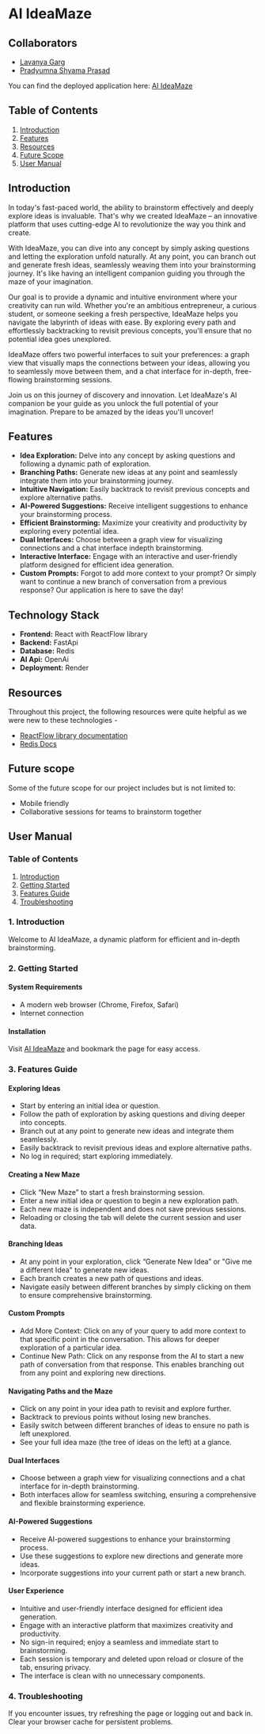 
# AI IdeaMaze

## Collaborators
- [Lavanya Garg](https://github.com/lavanyagarg112)
- [Pradyumna Shyama Prasad](https://github.com/pradyuprasad)

You can find the deployed application here: [AI IdeaMaze](https://ai-ideamaze-k2h1.onrender.com/)

## Table of Contents
1. [Introduction](#introduction)
2. [Features](#features)
3. [Resources](#resources)
4. [Future Scope](#future-scope)
5. [User Manual](#user-manual)

## Introduction

In today's fast-paced world, the ability to brainstorm effectively and deeply explore ideas is invaluable. That's why we created IdeaMaze – an innovative platform that uses cutting-edge AI to revolutionize the way you think and create.

With IdeaMaze, you can dive into any concept by simply asking questions and letting the exploration unfold naturally. At any point, you can branch out and generate fresh ideas, seamlessly weaving them into your brainstorming journey. It's like having an intelligent companion guiding you through the maze of your imagination.

Our goal is to provide a dynamic and intuitive environment where your creativity can run wild. Whether you're an ambitious entrepreneur, a curious student, or someone seeking a fresh perspective, IdeaMaze helps you navigate the labyrinth of ideas with ease. By exploring every path and effortlessly backtracking to revisit previous concepts, you'll ensure that no potential idea goes unexplored.

IdeaMaze offers two powerful interfaces to suit your preferences: a graph view that visually maps the connections between your ideas, allowing you to seamlessly move between them, and a chat interface for in-depth, free-flowing brainstorming sessions.

Join us on this journey of discovery and innovation. Let IdeaMaze's AI companion be your guide as you unlock the full potential of your imagination. Prepare to be amazed by the ideas you'll uncover!

## Features

- **Idea Exploration:** Delve into any concept by asking questions and following a dynamic path of exploration.
- **Branching Paths:** Generate new ideas at any point and seamlessly integrate them into your brainstorming journey.
- **Intuitive Navigation:** Easily backtrack to revisit previous concepts and explore alternative paths.
- **AI-Powered Suggestions:** Receive intelligent suggestions to enhance your brainstorming process.
- **Efficient Brainstorming:** Maximize your creativity and productivity by exploring every potential idea.
- **Dual Interfaces:** Choose between a graph view for visualizing connections and a chat interface indepth brainstorming.
- **Interactive Interface:** Engage with an interactive and user-friendly platform designed for efficient idea generation.
- **Custom Prompts:** Forgot to add more context to your prompt? Or simply want to continue a new branch of conversation from a previous response? Our application is here to save the day!

## Technology Stack

- **Frontend:** React with ReactFlow library
- **Backend:** FastApi
- **Database:** Redis
- **AI Api:** OpenAi
- **Deployment:** Render

## Resources

Throughout this project, the following resources were quite helpful as we were new to these technologies -

- [ReactFlow library documentation](https://reactflow.dev/)
- [Redis Docs](https://redis.io/docs/latest/)

## Future scope

Some of the future scope for our project includes but is not limited to:
- Mobile friendly
- Collaborative sessions for teams to brainstorm together

## User Manual

### Table of Contents

1. [Introduction](#1-introduction)
2. [Getting Started](#2-getting-started)
3. [Features Guide](#3-features-guide)
4. [Troubleshooting](#4-troubleshooting)


### 1. Introduction

Welcome to AI IdeaMaze, a dynamic platform for efficient and in-depth brainstorming.

### 2. Getting Started

#### System Requirements
- A modern web browser (Chrome, Firefox, Safari)
- Internet connection

#### Installation
Visit [AI IdeaMaze](https://ai-ideamaze-k2h1.onrender.com/) and bookmark the page for easy access.

### 3. Features Guide

#### Exploring Ideas
- Start by entering an initial idea or question.
- Follow the path of exploration by asking questions and diving deeper into concepts.
- Branch out at any point to generate new ideas and integrate them seamlessly.
- Easily backtrack to revisit previous ideas and explore alternative paths.
- No log in required; start exploring immediately.

#### Creating a New Maze
- Click “New Maze” to start a fresh brainstorming session.
- Enter a new initial idea or question to begin a new exploration path.
- Each new maze is independent and does not save previous sessions.
- Reloading or closing the tab will delete the current session and user data.

#### Branching Ideas
- At any point in your exploration, click “Generate New Idea” or "Give me a different Idea" to generate new ideas.
- Each branch creates a new path of questions and ideas.
- Navigate easily between different branches by simply clicking on them to ensure comprehensive brainstorming.

#### Custom Prompts
- Add More Context: Click on any of your query to add more context to that specific point in the conversation. This allows for deeper exploration of a particular idea.
- Continue New Path: Click on any response from the AI to start a new path of conversation from that response. This enables branching out from any point and exploring new directions.

#### Navigating Paths and the Maze
- Click on any point in your idea path to revisit and explore further.
- Backtrack to previous points without losing new branches.
- Easily switch between different branches of ideas to ensure no path is left unexplored.
- See your full idea maze (the tree of ideas on the left) at a glance.

#### Dual Interfaces
- Choose between a graph view for visualizing connections and a chat interface for in-depth brainstorming.
- Both interfaces allow for seamless switching, ensuring a comprehensive and flexible brainstorming experience.

#### AI-Powered Suggestions
- Receive AI-powered suggestions to enhance your brainstorming process.
- Use these suggestions to explore new directions and generate more ideas.
- Incorporate suggestions into your current path or start a new branch.

#### User Experience
- Intuitive and user-friendly interface designed for efficient idea generation.
- Engage with an interactive platform that maximizes creativity and productivity.
- No sign-in required; enjoy a seamless and immediate start to brainstorming.
- Each session is temporary and deleted upon reload or closure of the tab, ensuring privacy.
- The interface is clean with no unnecessary components.

### 4. Troubleshooting
If you encounter issues, try refreshing the page or logging out and back in. Clear your browser cache for persistent problems.

